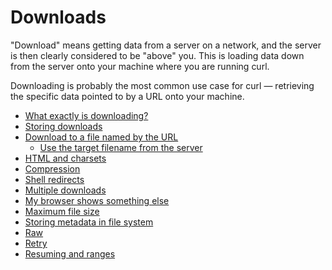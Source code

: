 # Downloads

"Download" means getting data from a server on a network, and the server is
then clearly considered to be "above" you. This is loading data down from the
server onto your machine where you are running curl.

Downloading is probably the most common use case for curl — retrieving the
specific data pointed to by a URL onto your machine.

* [What exactly is downloading?](downloads/whatis.md)
* [Storing downloads](downloads/storing.md)
* [Download to a file named by the URL](downloads/url-named.md)
  * [Use the target filename from the server](downloads/content-disp.md)
* [HTML and charsets](downloads/charsets.md)
* [Compression](downloads/compression.md)
* [Shell redirects](downloads/redirects.md)
* [Multiple downloads](downloads/multiple.md)
* [My browser shows something else](downloads/browsers.md)
* [Maximum file size](downloads/max-filesize.md)
* [Storing metadata in file system](downloads/metadata-fs.md)
* [Raw](downloads/raw.md)
* [Retry](downloads/retry.md)
* [Resuming and ranges](downloads/resume.md)
